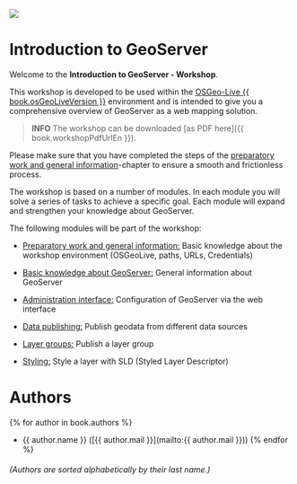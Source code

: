 ![](./assets/geoserver-logo.png)

# Introduction to GeoServer

Welcome to the **Introduction to GeoServer - Workshop**.

This workshop is developed to be used within the [OSGeo-Live {{ book.osGeoLiveVersion }}](https://live.osgeo.org) environment and is intended to give you a comprehensive overview of GeoServer as a web mapping solution.

> **INFO**
> The workshop can be downloaded [as PDF here]({{ book.workshopPdfUrlEn }}).

Please make sure that you have completed the steps of the
[preparatory work and general information](environment/README.md)-chapter to ensure a smooth and frictionless process.

The workshop is based on a number of modules. In each module you will solve a series of tasks to achieve a specific goal. Each module will expand and strengthen your knowledge about GeoServer.

The following modules will be part of the workshop:

* [Preparatory work and general information:](environment/README.md)
Basic knowledge about the workshop environment (OSGeoLive, paths, URLs, Credentials)

* [Basic knowledge about GeoServer:](basics/README.md)
General information about GeoServer

* [Administration interface:](ui/README.md)
Configuration of GeoServer via the web interface

* [Data publishing:](data/README.md)
Publish geodata from different data sources

* [Layer groups:](group/README.md)
Publish a layer group

* [Styling:](styling/README.md)
Style a layer with SLD (Styled Layer Descriptor)

# Authors

{% for author in book.authors %}
  - {{ author.name }} ([{{ author.mail }}](mailto:{{ author.mail }}))
{% endfor %} <!--alle Autoren aktuell?-->

###### (Authors are sorted alphabetically by their last name.)
